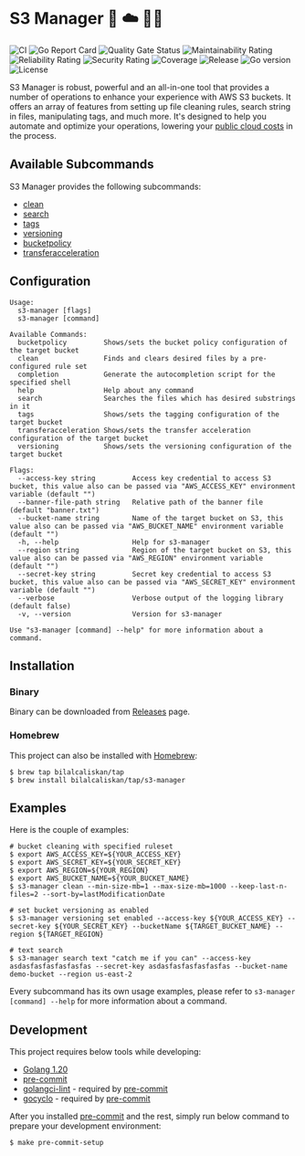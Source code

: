 # S3 Manager :floppy_disk: :cloud: :man_office_worker:
![CI](https://github.com/bilalcaliskan/s3-manager/workflows/CI/badge.svg?event=push)
![Go Report Card](https://goreportcard.com/badge/github.com/bilalcaliskan/s3-manager)
![Quality Gate Status](https://sonarcloud.io/api/project_badges/measure?project=bilalcaliskan_s3-manager&metric=alert_status)
![Maintainability Rating](https://sonarcloud.io/api/project_badges/measure?project=bilalcaliskan_s3-manager&metric=sqale_rating)
![Reliability Rating](https://sonarcloud.io/api/project_badges/measure?project=bilalcaliskan_s3-manager&metric=reliability_rating)
![Security Rating](https://sonarcloud.io/api/project_badges/measure?project=bilalcaliskan_s3-manager&metric=security_rating)
![Coverage](https://sonarcloud.io/api/project_badges/measure?project=bilalcaliskan_s3-manager&metric=coverage)
![Release](https://img.shields.io/github/release/bilalcaliskan/s3-manager.svg)
![Go version](https://img.shields.io/github/go-mod/go-version/bilalcaliskan/s3-manager)
![License](https://img.shields.io/badge/License-Apache%202.0-blue.svg)

S3 Manager is robust, powerful and an all-in-one tool that provides a number of operations to enhance your experience
with AWS S3 buckets. It offers an array of features from setting up file cleaning rules, search string in files,
manipulating tags, and much more. It's designed to help you automate and optimize your operations, lowering your [public cloud costs](https://aws.amazon.com/s3/pricing/)
in the process.

## Available Subcommands
S3 Manager provides the following subcommands:

- [clean](cmd/clean)
- [search](cmd/search)
- [tags](cmd/tags)
- [versioning](cmd/versioning)
- [bucketpolicy](cmd/bucketpolicy)
- [transferacceleration](cmd/transferacceleration)

<!-- Add a command and its description -->
## Configuration
```shell
Usage:
  s3-manager [flags]
  s3-manager [command]

Available Commands:
  bucketpolicy         Shows/sets the bucket policy configuration of the target bucket
  clean                Finds and clears desired files by a pre-configured rule set
  completion           Generate the autocompletion script for the specified shell
  help                 Help about any command
  search               Searches the files which has desired substrings in it
  tags                 Shows/sets the tagging configuration of the target bucket
  transferacceleration Shows/sets the transfer acceleration configuration of the target bucket
  versioning           Shows/sets the versioning configuration of the target bucket

Flags:
  --access-key string         Access key credential to access S3 bucket, this value also can be passed via "AWS_ACCESS_KEY" environment variable (default "")
  --banner-file-path string   Relative path of the banner file (default "banner.txt")
  --bucket-name string        Name of the target bucket on S3, this value also can be passed via "AWS_BUCKET_NAME" environment variable (default "")
  -h, --help                  Help for s3-manager
  --region string             Region of the target bucket on S3, this value also can be passed via "AWS_REGION" environment variable (default "")
  --secret-key string         Secret key credential to access S3 bucket, this value also can be passed via "AWS_SECRET_KEY" environment variable (default "")
  --verbose                   Verbose output of the logging library (default false)
  -v, --version               Version for s3-manager

Use "s3-manager [command] --help" for more information about a command.
```

## Installation
### Binary
Binary can be downloaded from [Releases](https://github.com/bilalcaliskan/s3-manager/releases) page.

### Homebrew
This project can also be installed with [Homebrew](https://brew.sh/):
```shell
$ brew tap bilalcaliskan/tap
$ brew install bilalcaliskan/tap/s3-manager
```

## Examples
Here is the couple of examples:
```shell
# bucket cleaning with specified ruleset
$ export AWS_ACCESS_KEY=${YOUR_ACCESS_KEY}
$ export AWS_SECRET_KEY=${YOUR_SECRET_KEY}
$ export AWS_REGION=${YOUR_REGION}
$ export AWS_BUCKET_NAME=${YOUR_BUCKET_NAME}
$ s3-manager clean --min-size-mb=1 --max-size-mb=1000 --keep-last-n-files=2 --sort-by=lastModificationDate

# set bucket versioning as enabled
$ s3-manager versioning set enabled --access-key ${YOUR_ACCESS_KEY} --secret-key ${YOUR_SECRET_KEY} --bucketName ${TARGET_BUCKET_NAME} --region ${TARGET_REGION}

# text search
$ s3-manager search text "catch me if you can" --access-key asdasfasfasfasfasfas --secret-key asdasfasfasfasfasfas --bucket-name demo-bucket --region us-east-2
```

Every subcommand has its own usage examples, please refer to `s3-manager [command] --help` for more information about a command.

## Development
This project requires below tools while developing:
- [Golang 1.20](https://golang.org/doc/go1.20)
- [pre-commit](https://pre-commit.com/)
- [golangci-lint](https://golangci-lint.run/usage/install/) - required by [pre-commit](https://pre-commit.com/)
- [gocyclo](https://github.com/fzipp/gocyclo) - required by [pre-commit](https://pre-commit.com/)

After you installed [pre-commit](https://pre-commit.com/) and the rest, simply run below command to prepare your
development environment:
```shell
$ make pre-commit-setup
```
